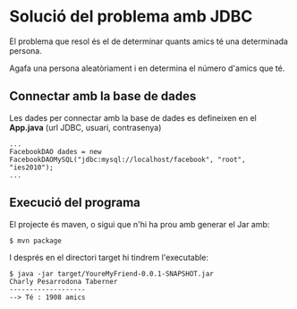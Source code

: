 # Solució del problema amb JDBC

El problema que resol és el de determinar quants amics té una determinada persona.

Agafa una persona aleatòriament i en determina el número d'amics que té.

## Connectar amb la base de dades

Les dades per connectar amb la base de dades es defineixen en el **App.java** (url JDBC, usuari, contrasenya)

    ...
    FacebookDAO dades = new FacebookDAOMySQL("jdbc:mysql://localhost/facebook", "root", "ies2010");
    ... 

## Execució del programa

El projecte és maven, o sigui que n'hi ha prou amb generar el Jar amb:

    $ mvn package

I després en el directori target hi tindrem l'executable:

    $ java -jar target/YoureMyFriend-0.0.1-SNAPSHOT.jar
    Charly Pesarrodona Taberner
    -------------------
    --> Té : 1908 amics
